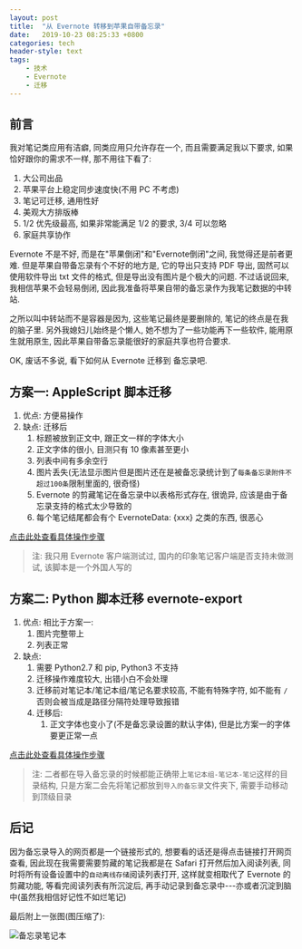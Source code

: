 ```yaml
---
layout: post
title:  "从 Evernote 转移到苹果自带备忘录"
date:   2019-10-23 08:25:33 +0800
categories: tech
header-style: text
tags:
    - 技术
    - Evernote
    - 迁移
---
```


## 前言

我对笔记类应用有洁癖, 同类应用只允许存在一个, 而且需要满足我以下要求, 如果恰好跟你的需求不一样, 那不用往下看了:

1. 大公司出品
2. 苹果平台上稳定同步速度快(不用 PC 不考虑)
3. 笔记可迁移, 通用性好
4. 美观大方排版棒
5. 1/2 优先级最高, 如果非常能满足 1/2 的要求, 3/4 可以忽略
6. 家庭共享协作

Evernote 不是不好, 而是在"苹果倒闭"和"Evernote倒闭"之间, 我觉得还是前者更难. 但是苹果自带备忘录有个不好的地方是, 它的导出只支持 PDF 导出, 固然可以使用软件导出 txt 文件的格式, 但是导出没有图片是个极大的问题. 不过话说回来, 我相信苹果不会轻易倒闭, 因此我准备将苹果自带的备忘录作为我笔记数据的中转站.

之所以叫中转站而不是容器是因为, 这些笔记最终是要删除的, 笔记的终点是在我的脑子里. 另外我媳妇儿始终是个懒人, 她不想为了一些功能再下一些软件, 能用原生就用原生, 因此苹果自带备忘录能很好的家庭共享也符合要求.

OK, 废话不多说, 看下如何从 Evernote 迁移到 备忘录吧.

## 方案一: AppleScript 脚本迁移

1. 优点: 方便易操作
2. 缺点: 迁移后
   1. 标题被放到正文中, 跟正文一样的字体大小
   2. 正文字体的很小, 目测只有 10 像素甚至更小
   3. 列表中间有多余空行
   4. 图片丢失(无法显示图片但是图片还在是被备忘录统计到了`每条备忘录附件不超过100条`限制里面的, 很奇怪)
   5. Evernote 的剪藏笔记在备忘录中以表格形式存在, 很诡异, 应该是由于备忘录支持的格式太少导致的
   6. 每个笔记结尾都会有个 EvernoteData: {xxx} 之类的东西, 很恶心

[点击此处查看具体操作步骤](https://www.appinn.com/evernote-to-apple-notes/)

> 注: 我只用 Evernote 客户端测试过, 国内的印象笔记客户端是否支持未做测试, 该脚本是一个外国人写的

## 方案二: Python 脚本迁移 evernote-export

1. 优点: 相比于方案一:
   1. 图片完整带上
   2. 列表正常
2. 缺点:
   1. 需要 Python2.7 和 pip, Python3 不支持
   2. 迁移操作难度较大, 出错小白不会处理
   3. 迁移前对笔记本/笔记本组/笔记名要求较高, 不能有特殊字符, 如不能有 `/` 否则会被当成是路径分隔符处理导致报错
   4. 迁移后:
      1. 正文字体也变小了(不是备忘录设置的默认字体), 但是比方案一的字体要更正常一点

[点击此处查看具体操作步骤](https://pypi.org/project/evernote-export/)

> 注: 二者都在导入备忘录的时候都能正确带上`笔记本组-笔记本-笔记`这样的目录结构, 只是方案二会先将笔记都放到`导入的备忘录`文件夹下, 需要手动移动到顶级目录

## 后记

因为备忘录导入的网页都是一个链接形式的, 想要看的话还是得点击链接打开网页查看, 因此现在我需要需要剪藏的笔记我都是在 Safari 打开然后加入阅读列表, 同时将所有设备设置中的`自动离线存储`阅读列表打开, 这样就变相取代了 Evernote 的剪藏功能, 等看完阅读列表有所沉淀后, 再手动记录到备忘录中---亦或者沉淀到脑中(虽然我相信好记性不如烂笔记)

最后附上一张图(图压缩了):

![备忘录笔记本]({{site.static_url}}/img/in-post/2019/notes.png)